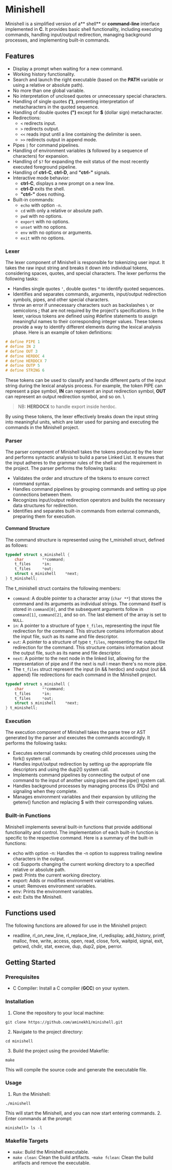 # Minishell

Minishell is a simplified version of a** shell** or **command-line** interface implemented in **C**. It provides basic shell functionality, including executing commands, handling input/output redirection, managing background processes, and implementing built-in commands.

## Features

- Display a prompt when waiting for a new command.
- Working history functionality.
- Search and launch the right executable (based on the **PATH** variable or using a relative or absolute path).
- No more than one global variable.
- No interpretation of unclosed quotes or unnecessary special characters.
- Handling of single quotes **(')**, preventing interpretation of metacharacters in the quoted sequence.
- Handling of double quotes **(")** except for **$** (dollar sign) metacharacter.
- Redirections:
  - `<` redirects input.
  - `>` redirects output.
  - `<<` reads input until a line containing the delimiter is seen.
  - `>>` redirects output in append mode.
- Pipes `|` for command pipelines.
- Handling of environment variables (**`$`** followed by a sequence of characters) for expansion.
- Handling of `$?` for expanding the exit status of the most recently executed foreground pipeline.
- Handling of **ctrl-C**, **ctrl-D**, and **"ctrl-\"** signals.
- Interactive mode behavior:
  - **ctrl-C**, displays a new prompt on a new line.
  - **ctrl-D** exits the shell.
  - **"ctrl-\"** does nothing.
- Built-in commands:
  - `echo` with option `-n`.
  - `cd` with only a relative or absolute path.
  - `pwd` with no options.
  - `export` with no options.
  - `unset` with no options.
  - `env` with no options or arguments.
  - `exit` with no options.

### Lexer

The lexer component of Minishell is responsible for tokenizing user input. It takes the raw input string and breaks it down into individual tokens, considering spaces, quotes, and special characters. The lexer performs the following tasks:

- Handles single quotes **`'`**, double quotes **`"`** to identify quoted sequences.
- Identifies and separates commands, arguments, input/output redirection symbols, pipes, and other special characters.
- throw an error if unnecessary characters such as backslashes **`\`** or semicolons **;** that are not required by the project's specifications.
In the lexer, various tokens are defined using #define statements to assign meaningful names to their corresponding integer values. These tokens provide a way to identify different elements during the lexical analysis phase. Here is an example of token definitions:
```c
# define PIPE 1
# define IN 2
# define OUT 3
# define HERDOC 4
# define HERDOCX 7
# define OUTP 5
# define STRING 6
```
These tokens can be used to classify and handle different parts of the input string during the lexical analysis process. For example, the token PIPE can represent a pipe symbol, **IN** can represent an input redirection symbol, **OUT** can represent an output redirection symbol, and so on. \
> NB: **HERDOCX** to handle export inside herdoc.<br/>

By using these tokens, the lexer effectively breaks down the input string into meaningful units, which are later used for parsing and executing the commands in the Minishell project.

### Parser

The parser component of Minishell takes the tokens produced by the lexer and performs syntactic analysis to build a parse Linked List. It ensures that the input adheres to the grammar rules of the shell and the requirement in the project. The parser performs the following tasks:

- Validates the order and structure of the tokens to ensure correct command syntax.
- Handles command pipelines by grouping commands and setting up pipe connections between them.
- Recognizes input/output redirection operators and builds the necessary data structures for redirection.
- Identifies and separates built-in commands from external commands, preparing them for execution.
#### Command Structure
The command structure is represented using the t_minishell struct, defined as follows:
```c
typedef struct s_minishell {
    char        **command;
    t_files     *in;
    t_files     *out;
    struct s_minishell    *next;
} t_minishell;
```

The t_minishell struct contains the following members:
- `command`: A double pointer to a character array (`char **`) that stores the command and its arguments as individual strings. The command itself is stored in `command[0]`, and the subsequent arguments follow in `command[1]`, `command[2]`, and so on. The last element of the array is set to `NULL`.
- `in`: A pointer to a structure of type `t_files`, representing the input file redirection for the command. This structure contains information about the input file, such as its name and file descriptor.
- `out`: A pointer to a structure of type `t_files`, representing the output file redirection for the command. This structure contains information about the output file, such as its name and file descriptor.
- `next`: A pointer to the next node in the linked list, allowing for the representation of pipe and if the next is null i mean there's no more pipe.
- The `t_files` struct represent the input (in && herdoc) and output (out && append) file redirections for each command in the Minishell project.
```c
typedef struct s_minishell {
    char        **command;
    t_files     *in;
    t_files     *out;
    struct s_minishell    *next;
} t_minishell;
```
### Execution

The execution component of Minishell takes the parse tree or AST generated by the parser and executes the commands accordingly. It performs the following tasks:

- Executes external commands by creating child processes using the fork() system call.
- Handles input/output redirection by setting up the appropriate file descriptors and using the dup2() system call.
- Implements command pipelines by connecting the output of one command to the input of another using pipes and the pipe() system call.
- Handles background processes by managing process IDs (PIDs) and signaling when they complete.
- Manages environment variables and their expansion by utilizing the getenv() function and replacing $ with their corresponding values.

### Built-in Functions

Minishell implements several built-in functions that provide additional functionality and control. The implementation of each built-in function is specific to the respective command. Here is a summary of the built-in functions:

- echo with option -n: Handles the -n option to suppress trailing newline characters in the output.
- cd: Supports changing the current working directory to a specified relative or absolute path.
- pwd: Prints the current working directory.
- export: Adds or modifies environment variables.
- unset: Removes environment variables.
- env: Prints the environment variables.
- exit: Exits the Minishell.

## Functions used

The following functions are allowed for use in the Minishell project:


 - readline, rl_on_new_line, rl_replace_line, rl_redisplay, add_history, printf, malloc, free, write, access, open, read, close, fork, waitpid, signal, exit, getcwd, chdir, stat, execve, dup, dup2, pipe, perror.

## Getting Started
### Prerequisites
- C Compiler: Install a C compiler (**GCC**) on your system.
### Installation

1. Clone the repository to your local machine:
```shell
git clone https://github.com/aminekh1/minishell.git
```
2. Navigate to the project directory:

```shell
cd minishell
```
3. Build the project using the provided Makefile:

```shell
make
```
This will compile the source code and generate the executable file.
### Usage

1. Run the Minishell:

```shell
./minishell
```
This will start the Minishell, and you can now start entering commands.
2. Enter commands at the prompt:

```shell
minishell> ls -l
```
### Makefile Targets
- `make`: Build the Minishell executable.
- `make clean`: Clean the build artifacts.
 -`make fclean`: Clean the build artifacts and remove the executable.


